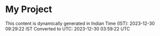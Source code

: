 # My Project

This content is dynamically generated in Indian Time (IST): 2023-12-30 09:29:22 IST
Converted to UTC: 2023-12-30 03:59:22 UTC
